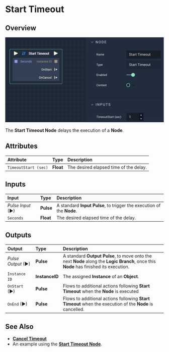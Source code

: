 # Start Timeout

## Overview

![The Start Timeout Node.](../../../.gitbook/assets/starttimeout.png)

The **Start Timeout Node** delays the execution of a **Node**.

## Attributes

| Attribute | Type | Description |
| :--- | :--- | :--- |
| `TimeoutStart (sec)` | **Float** | The desired elapsed time of the delay. |

## Inputs

| Input | Type | Description |
| :--- | :--- | :--- |
| _Pulse Input_ \(►\) | **Pulse** | A standard **Input Pulse**, to trigger the execution of the **Node**. |
| `Seconds` | **Float** | The desired elapsed time of the delay. |

## Outputs

| Output | Type | Description |
| :--- | :--- | :--- |
| _Pulse Output_ \(►\) | **Pulse** | A standard **Output Pulse**, to move onto the next **Node** along the **Logic Branch**, once this **Node** has finished its execution. |
| `Instance ID` | **InstanceID** | The assigned **Instance** of an **Object**. |
| `OnStart` \(►\) | **Pulse** | Flows to additional actions following **Start Timeout** when the **Node** is executed |
| `OnEnd` \(►\) | **Pulse** | Flows to additional actions following **Start Timeout** when the execution of the **Node** is cancelled. |

## See Also

* [**Cancel Timeout**](canceltimeout.md)
* An example using the [**Start Timeout Node**](https://docs.incari.com/incari-studio/toolbox/flow-control/sequential#execution-order).

